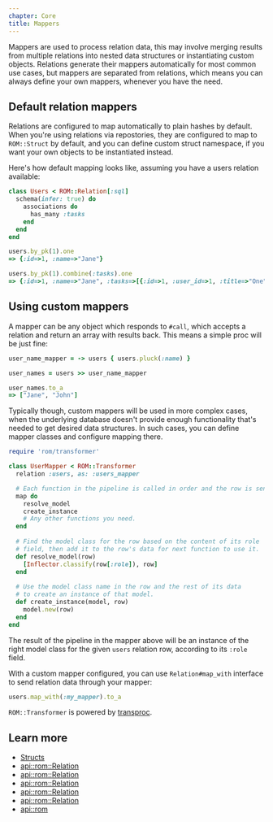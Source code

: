 ```yaml
---
chapter: Core
title: Mappers
---
```


Mappers are used to process relation data, this may involve merging results from multiple relations into nested data structures or instantiating custom objects. Relations generate their mappers automatically for most common use cases, but mappers are separated from relations, which means you can always define your own mappers, whenever you have the need.

## Default relation mappers

Relations are configured to map automatically to plain hashes by default. When you're using relations via repostories, they are configured to map to `ROM::Struct` by default, and you can define custom struct namespace, if you want your own objects to be instantiated instead.

Here's how default mapping looks like, assuming you have a users relation available:

``` ruby
class Users < ROM::Relation[:sql]
  schema(infer: true) do
    associations do
      has_many :tasks
    end
  end
end

users.by_pk(1).one
=> {:id=>1, :name=>"Jane"}

users.by_pk(1).combine(:tasks).one
=> {:id=>1, :name=>"Jane", :tasks=>[{:id=>1, :user_id=>1, :title=>"One"}, {:id=>2, :user_id=>1, :title=>"Two"}]}
```

## Using custom mappers

A mapper can be any object which responds to `#call`, which accepts a relation and return an array with results back. This means a simple proc will be just fine:

``` ruby
user_name_mapper = -> users { users.pluck(:name) }

user_names = users >> user_name_mapper

user_names.to_a
=> ["Jane", "John"]
```

Typically though, custom mappers will be used in more complex cases, when the underlying database doesn't provide enough functionality that's needed to get desired data structures. In such cases, you can define mapper classes and configure mapping there.

``` ruby
require 'rom/transformer'

class UserMapper < ROM::Transformer
  relation :users, as: :users_mapper

  # Each function in the pipeline is called in order and the row is sent as an argument.
  map do
    resolve_model
    create_instance
    # Any other functions you need.
  end
  
  # Find the model class for the row based on the content of its role
  # field, then add it to the row's data for next function to use it.
  def resolve_model(row)
    [Inflector.classify(row[:role]), row]
  end
  
  # Use the model class name in the row and the rest of its data
  # to create an instance of that model.
  def create_instance(model, row)
    model.new(row)
  end
end

```
The result of the pipeline in the mapper above will be an instance of the right model class for the given `users` relation row, according to its `:role` field.

With a custom mapper configured, you can use `Relation#map_with` interface to send relation data through your mapper:

``` ruby
users.map_with(:my_mapper).to_a
```

`ROM::Transformer` is powered by [transproc](https://github.com/solnic/transproc#transformer).

## Learn more

* [Structs](/learn/core/%{version}/structs)
* [api::rom::Relation](.schema)
* [api::rom::Relation](.auto_struct)
* [api::rom::Relation](.struct_namespace)
* [api::rom::Relation](#map_to)
* [api::rom::Relation](#map_with)
* [api::rom](Transformer)

